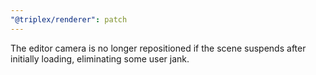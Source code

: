 ```yaml
---
"@triplex/renderer": patch
---
```


The editor camera is no longer repositioned if the scene suspends after initially loading, eliminating some user jank.
